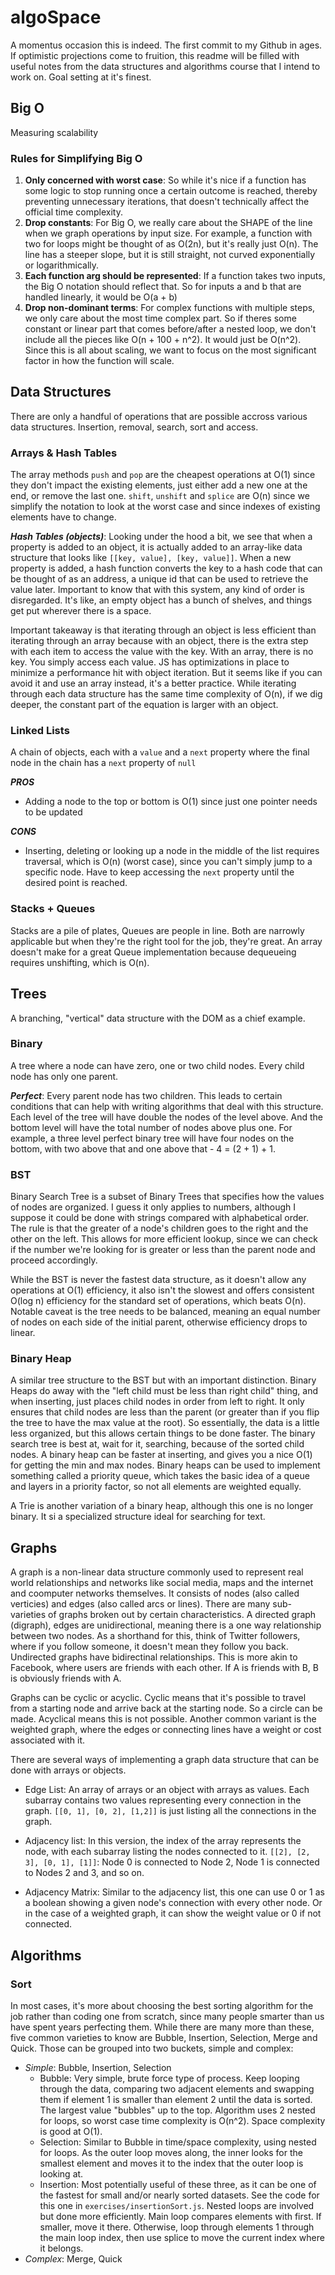 # algoSpace

A momentus occasion this is indeed. The first commit to my Github in ages. If optimistic projections come to fruition, this readme will be filled with useful notes from the data structures and algorithms course that I intend to work on. Goal setting at it's finest. 

## Big O

Measuring scalability

### Rules for Simplifying Big O

1. **Only concerned with worst case**: So while it's nice if a function has some logic to stop running once a certain outcome is reached, thereby preventing unnecessary iterations, that doesn't technically affect the official time complexity.
2. **Drop constants**: For Big O, we really care about the SHAPE of the line when we graph operations by input size. For example, a function with two for loops might be thought of as O(2n), but it's really just O(n). The line has a steeper slope, but it is still straight, not curved exponentially or logarithmically.
3. **Each function arg should be represented**: If a function takes two inputs, the Big O notation should reflect that. So for inputs a and b that are handled linearly, it would be O(a + b)
4. **Drop non-dominant terms**: For complex functions with multiple steps, we only care about the most time complex part. So if theres some constant or linear part that comes before/after a nested loop, we don't include all the pieces like O(n + 100 + n^2). It would just be O(n^2). Since this is all about scaling, we want to focus on the most significant factor in how the function will scale.

## Data Structures

There are only a handful of operations that are possible accross various data structures. Insertion, removal, search, sort and access.

### Arrays & Hash Tables

The array methods `push` and `pop` are the cheapest operations at O(1) since they don't impact the existing elements, just either add a new one at the end, or remove the last one.  `shift`, `unshift` and `splice` are O(n) since we simplify the notation to look at the worst case and since indexes of existing elements have to change.

***Hash Tables (objects)***: Looking under the hood a bit, we see that when a property is added to an object, it is actually added to an array-like data structure that looks like `[[key, value], [key, value]]`. When a new property is added, a hash function converts the key to a hash code that can be thought of as an address, a unique id that can be used to retrieve the value later. Important to know that with this system, any kind of order is disregarded. It's like, an empty object has a bunch of shelves, and things get put wherever there is a space.

Important takeaway is that iterating through an object is less efficient than iterating through an array because with an object, there is the extra step with each item to access the value with the key. With an array, there is no key. You simply access each value. JS has optimizations in place to minimize a performance hit with object iteration. But it seems like if you can avoid it and use an array instead, it's a better practice.  While iterating through each data structure has the same time complexity of O(n), if we dig deeper, the constant part of the equation is larger with an object.

### Linked Lists

A chain of objects, each with a `value` and a `next` property where the final node in the chain has a `next` property of `null`

***PROS***
- Adding a node to the top or bottom is O(1) since just one pointer needs to be updated

***CONS***
- Inserting, deleting or looking up a node in the middle of the list requires traversal, which is O(n) (worst case), since you can't simply jump to a specific node. Have to keep accessing the `next` property until the desired point is reached.

### Stacks + Queues

Stacks are a pile of plates, Queues are people in line. Both are narrowly applicable but when they're the right tool for the job, they're great. An array doesn't make for a great Queue implementation because dequeueing requires unshifting, which is O(n).

## Trees

A branching, "vertical" data structure with the DOM as a chief example.

### Binary

A tree where a node can have zero, one or two child nodes. Every child node has only one parent.

***Perfect***: Every parent node has two children. This leads to certain conditions that can help with writing algorithms that deal with this structure.  Each level of the tree will have double the nodes of the level above. And the bottom level will have the total number of nodes above plus one. For example, a three level perfect binary tree will have four nodes on the bottom, with two above that and one above that - 4 = (2 + 1) + 1.

### BST

Binary Search Tree is a subset of Binary Trees that specifies how the values of nodes are organized. I guess it only applies to numbers, although I suppose it could be done with strings compared with alphabetical order. The rule is that the greater of a node's children goes to the right and the other on the left. This allows for more efficient lookup, since we can check if the number we're looking for is greater or less than the parent node and proceed accordingly. 

While the BST is never the fastest data structure, as it doesn't allow any operations at O(1) efficiency, it also isn't the slowest and offers consistent O(log n) efficiency for the standard set of operations, which beats O(n). Notable caveat is the tree needs to be balanced, meaning an equal number of nodes on each side of the initial parent, otherwise efficiency drops to linear.

### Binary Heap

A similar tree structure to the BST but with an important distinction. Binary Heaps do away with the "left child must be less than right child" thing, and when inserting, just places child nodes in order from left to right. It only ensures that child nodes are less than the parent (or greater than if you flip the tree to have the max value at the root). So essentially, the data is a little less organized, but this allows certain things to be done faster. The binary search tree is best at, wait for it, searching, because of the sorted child nodes. A binary heap can be faster at inserting, and gives you a nice O(1) for getting the min and max nodes. Binary heaps can be used to implement something called a priority queue, which takes the basic idea of a queue and layers in a priority factor, so not all elements are weighted equally.

A Trie is another variation of a binary heap, although this one is no longer binary. It si a specialized structure ideal for searching for text.

## Graphs

A graph is a non-linear data structure commonly used to represent real world relationships and networks like social media, maps and the internet and coomputer networks themselves. It consists of nodes (also called verticies) and edges (also called arcs or lines). There are many sub-varieties of graphs broken out by certain characteristics.  A directed graph (digraph), edges are unidirectional, meaning there is a one way relationship between two nodes. As a shorthand for this, think of Twitter followers, where if you follow someone, it doesn't mean they follow you back.  Undirected graphs have bidirectinal relationships. This is more akin to Facebook, where users are friends with each other. If A is friends with B, B is obviously friends with A.  

Graphs can be cyclic or acyclic. Cyclic means that it's possible to travel from a starting node and arrive back at the starting node. So a circle can be made. Acyclical means this is not possible.  Another common variant is the weighted graph, where the edges or connecting lines have a weight or cost associated with it.

There are several ways of implementing a graph data structure that can be done with arrays or objects.

- Edge List: An array of arrays or an object with arrays as values. Each subarray contains two values representing every connection in the graph. `[[0, 1], [0, 2], [1,2]]` is just listing all the connections in the graph.

- Adjacency list: In this version, the index of the array represents the node, with each subarray listing the nodes connected to it. `[[2], [2, 3], [0, 1], [1]]`: Node 0 is connected to Node 2, Node 1 is connected to Nodes 2 and 3, and so on.

- Adjacency Matrix: Similar to the adjacency list, this one can use 0 or 1 as a boolean showing a given node's connection with every other node. Or in the case of a weighted graph, it can show the weight value or 0 if not connected.

## Algorithms

### Sort

In most cases, it's more about choosing the best sorting algorithm for the job rather than coding one from scratch, since many people smarter than us have spent years perfecting them.  While there are many more than these, five common varieties to know are Bubble, Insertion, Selection, Merge and Quick.  Those can be grouped into two buckets, simple and complex:

- *Simple*: Bubble, Insertion, Selection
  - Bubble: Very simple, brute force type of process. Keep looping through the data, comparing two adjacent elements and swapping them if element 1 is smaller than element 2 until the data is sorted. The largest value "bubbles" up to the top. Algorithm uses 2 nested for loops, so worst case time complexity is O(n^2). Space complexity is good at O(1).
  - Selection: Similar to Bubble in time/space complexity, using nested for loops. As the outer loop moves along, the inner looks for the smallest element and moves it to the index that the outer loop is looking at.
  - Insertion: Most potentially useful of these three, as it can be one of the fastest for small and/or nearly sorted datasets. See the code for this one in `exercises/insertionSort.js`. Nested loops are involved but done more efficiently. Main loop compares elements with first. If smaller, move it there. Otherwise, loop through elements 1 through the main loop index, then use splice to move the current index where it belongs.
- *Complex*: Merge, Quick